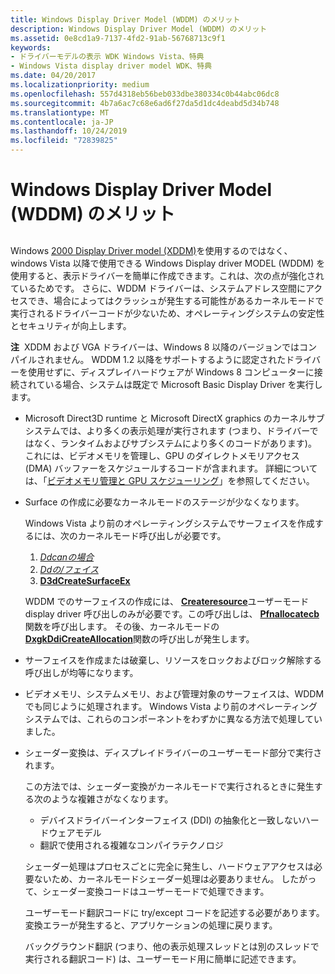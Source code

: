 ```yaml
---
title: Windows Display Driver Model (WDDM) のメリット
description: Windows Display Driver Model (WDDM) のメリット
ms.assetid: 0e8cd1a9-7137-4fd2-91ab-56768713c9f1
keywords:
- ドライバーモデルの表示 WDK Windows Vista、特典
- Windows Vista display driver model WDK、特典
ms.date: 04/20/2017
ms.localizationpriority: medium
ms.openlocfilehash: 557d4318eb56beb033dbe380334c0b44abc06dc8
ms.sourcegitcommit: 4b7a6ac7c68e6ad6f27da5d1dc4deabd5d34b748
ms.translationtype: MT
ms.contentlocale: ja-JP
ms.lasthandoff: 10/24/2019
ms.locfileid: "72839825"
---
```

# <a name="benefits-of-the-windows-display-driver-model-wddm"></a>Windows Display Driver Model (WDDM) のメリット


## <span id="ddk_benefits_of_the_longhorn_display_driver_model_gg"></span><span id="DDK_BENEFITS_OF_THE_LONGHORN_DISPLAY_DRIVER_MODEL_GG"></span>


Windows [2000 Display Driver model (XDDM)](windows-2000-display-driver-model-design-guide.md)を使用するのではなく、windows Vista 以降で使用できる Windows Display driver MODEL (WDDM) を使用すると、表示ドライバーを簡単に作成できます。これは、次の点が強化されているためです。 さらに、WDDM ドライバーは、システムアドレス空間にアクセスでき、場合によってはクラッシュが発生する可能性があるカーネルモードで実行されるドライバーコードが少ないため、オペレーティングシステムの安定性とセキュリティが向上します。

**注**  XDDM および VGA ドライバーは、Windows 8 以降のバージョンではコンパイルされません。 WDDM 1.2 以降をサポートするように認定されたドライバーを使用せずに、ディスプレイハードウェアが Windows 8 コンピューターに接続されている場合、システムは既定で Microsoft Basic Display Driver を実行します。

 

-   Microsoft Direct3D runtime と Microsoft DirectX graphics のカーネルサブシステムでは、より多くの表示処理が実行されます (つまり、ドライバーではなく、ランタイムおよびサブシステムにより多くのコードがあります)。 これには、ビデオメモリを管理し、GPU のダイレクトメモリアクセス (DMA) バッファーをスケジュールするコードが含まれます。 詳細については、「[ビデオメモリ管理と GPU スケジューリング](video-memory-management-and-gpu-scheduling.md)」を参照してください。

-   Surface の作成に必要なカーネルモードのステージが少なくなります。

    Windows Vista より前のオペレーティングシステムでサーフェイスを作成するには、次のカーネルモード呼び出しが必要です。

    1.  [*Ddcanの場合*](https://docs.microsoft.com/previous-versions/windows/hardware/drivers/ff549213(v=vs.85))
    2.  [*Ddの/フェイス*](https://docs.microsoft.com/previous-versions/windows/hardware/drivers/ff549263(v=vs.85))
    3.  [**D3dCreateSurfaceEx**](https://docs.microsoft.com/windows/desktop/api/ddrawint/nc-ddrawint-pdd_createsurfaceex)

    WDDM でのサーフェイスの作成には、 [**Createresource**](https://docs.microsoft.com/windows-hardware/drivers/ddi/d3dumddi/nc-d3dumddi-pfnd3dddi_createresource)ユーザーモード display driver 呼び出しのみが必要です。この呼び出しは、 [**Pfnallocatecb**](https://docs.microsoft.com/windows-hardware/drivers/ddi/d3dumddi/nc-d3dumddi-pfnd3dddi_allocatecb)関数を呼び出します。 その後、カーネルモードの[**DxgkDdiCreateAllocation**](https://docs.microsoft.com/windows-hardware/drivers/ddi/d3dkmddi/nc-d3dkmddi-dxgkddi_createallocation)関数の呼び出しが発生します。

-   サーフェイスを作成または破棄し、リソースをロックおよびロック解除する呼び出しが均等になります。

-   ビデオメモリ、システムメモリ、および管理対象のサーフェイスは、WDDM でも同じように処理されます。 Windows Vista より前のオペレーティングシステムでは、これらのコンポーネントをわずかに異なる方法で処理していました。

-   シェーダー変換は、ディスプレイドライバーのユーザーモード部分で実行されます。

    この方法では、シェーダー変換がカーネルモードで実行されるときに発生する次のような複雑さがなくなります。

    -   デバイスドライバーインターフェイス (DDI) の抽象化と一致しないハードウェアモデル
    -   翻訳で使用される複雑なコンパイラテクノロジ

    シェーダー処理はプロセスごとに完全に発生し、ハードウェアアクセスは必要ないため、カーネルモードシェーダー処理は必要ありません。 したがって、シェーダー変換コードはユーザーモードで処理できます。

    ユーザーモード翻訳コードに try/except コードを記述する必要があります。 変換エラーが発生すると、アプリケーションの処理に戻ります。

    バックグラウンド翻訳 (つまり、他の表示処理スレッドとは別のスレッドで実行される翻訳コード) は、ユーザーモード用に簡単に記述できます。

 

 





